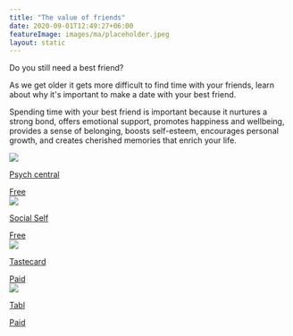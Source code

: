 ```yaml
---
title: "The value of friends"
date: 2020-09-01T12:49:27+06:00
featureImage: images/ma/placeholder.jpeg
layout: static
---
```


Do you still need a best friend?

As we get older it gets more difficult to find time with your friends, learn about why it's important to make a date with your best friend.

Spending time with your best friend is important because it nurtures a strong bond, offers emotional support, promotes happiness and wellbeing, provides a sense of belonging, boosts self-esteem, encourages personal growth, and creates cherished memories that enrich your life.

<a class="ma-link" href="https://psychcentral.com/relationships/benefits-of-friendship"><div class="ma-card ma-card-Community"><div class="ma-icon"><img src ="/images/icon-check.png"/></div><div class="ma-name"><p>Psych central</p></div><div class="ma-paid-text"><span>Free</span></div></div></a><a class="ma-link" href="https://socialself.com/blog/fun-things-best-friend/"><div class="ma-card ma-card-Community"><div class="ma-icon"><img src ="/images/icon-check.png"/></div><div class="ma-name"><p>Social Self</p></div><div class="ma-paid-text"><span>Free</span></div></div></a><a class="ma-link" href="https://www.tastecard.co.uk/"><div class="ma-card ma-card-Community"><div class="ma-icon"><img src ="/images/icon-pound.png"/></div><div class="ma-name"><p>Tastecard</p></div><div class="ma-paid-text"><span>Paid</span></div></div></a><a class="ma-link" href="https://tabl.com/"><div class="ma-card ma-card-Community"><div class="ma-icon"><img src ="/images/icon-pound.png"/></div><div class="ma-name"><p>Tabl</p></div><div class="ma-paid-text"><span>Paid</span></div></div></a>  

<br/><br/>






